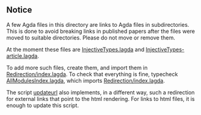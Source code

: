 ## Notice

A few Agda files in this directory are links to Agda files in subdirectories. This is done to avoid breaking links in published papers after the files were moved to suitable directories. Please do not move or remove them.

At the moment these files are [InjectiveTypes.lagda](InjectiveTypes.lagda) and [InjectiveTypes-article.lagda](InjectiveTypes-article.lagda).

To add more such files, create them, and import them in [Redirection/index.lagda](Redirection/index.lagda).
To check that everything is fine, typecheck [AllModulesIndex.lagda](AllModulesIndex.lagda), which imports [Redirection/index.lagda](Redirection/index.lagda).

The script [updateurl](../updateurl) also implements, in a different way, such a redirection for external links that point to the html rendering. For links to html files, it is enough to update this script.
